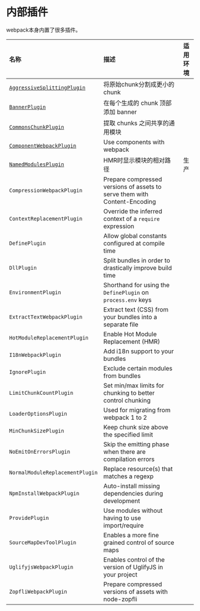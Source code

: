 # 内部插件

webpack本身内置了很多插件。

| 名称 | 描述 | 适用环境 |
| :--- | :--- | :---: |
| [`AggressiveSplittingPlugin`](//Plugins/internal/AggressiveSplittingPlugin.md) | 将原始chunk分割成更小的chunk |  |
| [`BannerPlugin`](/Plugins/internal/BannerPlugin.md) | 在每个生成的 chunk 顶部添加 banner |  |
| [`CommonsChunkPlugin`](/Plugins/internal/CommonsChunkPlugin.md) | 提取 chunks 之间共享的通用模块 |  |
| [`ComponentWebpackPlugin`](/plugins/component-webpack-plugin) | Use components with webpack |  |
| [`NamedModulesPlugin`](/Plugins/internal/NamedModulesPlugin.md) | HMR时显示模块的相对路径 | 生产 |
| `CompressionWebpackPlugin` | Prepare compressed versions of assets to serve them with Content-Encoding |  |
| `ContextReplacementPlugin` | Override the inferred context of a `require` expression |  |
| `DefinePlugin` | Allow global constants configured at compile time |  |
| `DllPlugin` | Split bundles in order to drastically improve build time |  |
| `EnvironmentPlugin` | Shorthand for using the `DefinePlugin` on `process.env` keys |  |
| `ExtractTextWebpackPlugin` | Extract text \(CSS\) from your bundles into a separate file |  |
| `HotModuleReplacementPlugin` | Enable Hot Module Replacement \(HMR\) |  |
| `I18nWebpackPlugin` | Add i18n support to your bundles |  |
| `IgnorePlugin` | Exclude certain modules from bundles |  |
| `LimitChunkCountPlugin` | Set min/max limits for chunking to better control chunking |  |
| `LoaderOptionsPlugin` | Used for migrating from webpack 1 to 2 |  |
| `MinChunkSizePlugin` | Keep chunk size above the specified limit |  |
| `NoEmitOnErrorsPlugin` | Skip the emitting phase when there are compilation errors |  |
| `NormalModuleReplacementPlugin` | Replace resource\(s\) that matches a regexp |  |
| `NpmInstallWebpackPlugin` | Auto-install missing dependencies during development |  |
| `ProvidePlugin` | Use modules without having to use import/require |  |
| `SourceMapDevToolPlugin` | Enables a more fine grained control of source maps |  |
| `UglifyjsWebpackPlugin` | Enables control of the version of UglifyJS in your project |  |
| `ZopfliWebpackPlugin` | Prepare compressed versions of assets with node-zopfli |  |



